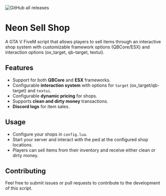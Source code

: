 ![GitHub all releases](https://img.shields.io/github/downloads/NeonOceAu/neon_sellshop/total?color=blue&style=flat-square)

# Neon Sell Shop

A GTA V FiveM script that allows players to sell items through an interactive shop system with customizable framework options (QBCore/ESX) and interaction options (ox_target, qb-target, textui).

## Features

- Support for both **QBCore** and **ESX** frameworks.
- Configurable **interaction system** with options for `target` (ox_target/qb-target) and `textui`.
- Configurable **dynamic pricing** for shops.
- Supports **clean and dirty money** transactions.
- **Discord logs** for item sales.

## Usage

- Configure your shops in `config.lua`.
- Start your server and interact with the ped at the configured shop locations.
- Players can sell items from their inventory and receive either clean or dirty money.

## Contributing

Feel free to submit issues or pull requests to contribute to the development of this script.
